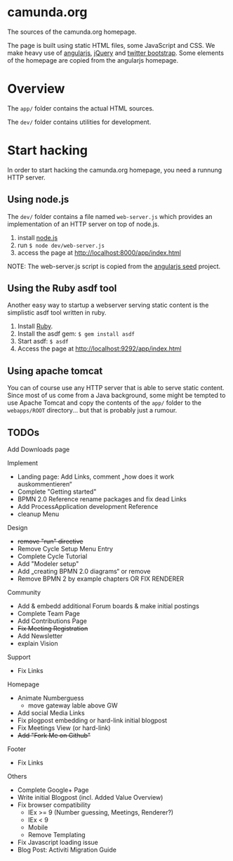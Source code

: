 camunda.org
===========

The sources of the camunda.org homepage.

The page is built using static HTML files, some JavaScript and CSS.
We make heavy use of [angularjs](http://angularjs.org/), [jQuery](http://jquery.com/) and [twitter bootstrap](http://twitter.github.com/bootstrap).
Some elements of the homepage are copied from the angularjs homepage.

Overview
========

The `app/` folder contains the actual HTML sources.

The `dev/` folder contains utilities for development.

Start hacking
=============

In order to start hacking the camunda.org homepage, you need a runnung HTTP server.

Using node.js
-------------

The `dev/` folder contains a file named `web-server.js` which provides an implementation of an HTTP server on top of node.js.

1. install [node.js](http://nodejs.org/)
2. run `$ node dev/web-server.js`
3. access the page at [http://localhost:8000/app/index.html](http://localhost:8000/app/index.html)

NOTE: The web-server.js script is copied from the [angularjs seed](https://github.com/angular/angular-seed) project.

Using the Ruby asdf tool
------------------------
Another easy way to startup a webserver serving static content is the simplistic asdf tool written in ruby.

1. Install [Ruby](http://www.ruby-lang.org/en/downloads/).
2. Install the asdf gem: `$ gem install asdf`
3. Start asdf: `$ asdf`
4. Access the page at [http://localhost:9292/app/index.html](http://localhost:9292/app/index.html)

Using apache tomcat
-------------------
You can of course use any HTTP server that is able to serve static content. Since most of us come from a Java background, some might be tempted to use Apache Tomcat and copy the contents of the `app/` folder to the `webapps/ROOT` directory... but that is probably just a rumour.

TODOs
-----

Add Downloads page

Implement
  * Landing page: Add Links, comment „how does it work auskommentieren“
  * Complete "Getting started"
  * BPMN 2.0 Reference rename packages and fix dead Links
  * Add ProcessApplication development Reference
  * cleanup Menu
  
Design
  * ~~remove "run" directive~~
  * Remove Cycle Setup Menu Entry
  * Complete Cycle Tutorial
  * Add "Modeler setup"
  * Add „creating BPMN 2.0 diagrams“ or remove
  * Remove BPMN 2 by example chapters OR FIX RENDERER

Community 
  * Add & embedd additional Forum boards & make initial postings
  * Complete Team Page
  * Add Contributions Page
  * ~~Fix Meeting Registration~~
  * Add Newsletter
  * explain Vision 
 
Support 
  * Fix Links

Homepage 
  * Animate Numberguess
    * move gateway lable above GW
  * Add social Media Links
  * Fix plogpost embedding or hard-link initial blogpost
  * Fix Meetings View (or hard-link)
  * ~~Add "Fork Me on Github"~~

Footer
  * Fix Links

Others
 * Complete Google+ Page
 * Write initial Blogpost (incl. Added Value Overview)
 * Fix browser compatibility
   * IEx >= 9 (Number guessing, Meetings, Renderer?)
   * IEx < 9 
   * Mobile
   * Remove Templating
 * Fix Javascript loading issue
 * Blog Post: Activiti Migration Guide
 
